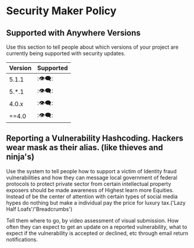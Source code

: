 # Security Maker Policy

## Supported with Anywhere Versions

Use this section to tell people about which versions of your project are
currently being supported with security updates.

| Version | Supported          |
| ------- | ------------------ |
| 5.1.1   | :👁️‍🗨️:               |
| 5.*.1   | :👁️‍🗨️:               |
| 4.0.x   | :👁️‍🗨️:               |
| ==4.0   | :👁️‍🗨️:               |

## Reporting a Vulnerability Hashcoding. Hackers wear mask as their alias. (like thieves and ninja's)

Use the system to tell people how to support a victim of Identity fraud vulnerabilities and how they can message local government of federal
protocols to protect private sector from certain intellectual property exposers should be made awareness of Highest learn more Equities. Instead of be the center of attention
with certain types of social media hypes do nothing but make a individual pay the price for luxury tax.('Lazy Half Loafs'/'Breadcrumbs')

Tell them where to go, by video assessment of visual submission. How often they can expect to get an update on a
reported vulnerability, what to expect if the vulnerability is accepted or
declined, etc through email return notifications.
